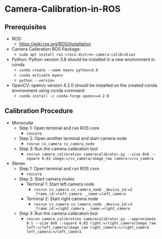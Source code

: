 # Camera-Calibration-in-ROS
## Prerequisites
- ROS:
	- https://wiki.ros.org/ROS/Installation
- Camera Calibration ROS Package:
	- `sudo apt install ros-<ros1-distro>-camera-calibration`
- Python: Python version 3.8 should be installed in a new environment in conda
	- `conda create --name myenv python=3.8`
	- `conda activate myenv`
	- `python --version`
- OpenCV: opencv version 4.2.0 should be installed on the created conda environment using conda command
	- `conda install -c conda-forge opencv=4.2.0`
## Calibration Procedure
- Monocular
	- Step 1: Open terminal and run ROS core
		- `roscore`
	- Step 2: Open another terminal and start camera node
		- `rosrun cv_camera cv_camera_node`
	- Step 3: Run the camera calibration tool
		- `rosrun camera_calibration cameracalibrator.py --size 8x6 --square 0.03 image:=/cv_camera/image_raw camera:=/cv_camera`
- Stereo
	- Step 1: Open terminal and run ROS core
		- `roscore`
	- Step 2: Start camera nodes
		- Terminal 1: Start left camera node
			- `rosrun cv_camera cv_camera_node _device_id:=2 _frame_id:=left_camera __name:=left_camera`
		- Terminal 2: Start right camera node
			- `rosrun cv_camera cv_camera_node _device_id:=3 _frame_id:=right_camera __name:=right_camera`
	- Step 3: Run the camera calibration tool
		- `rosrun camera_calibration cameracalibrator.py --approximate 0.1 --size 8x6 --square 0.03 right:=/right_camera/image_raw left:=/left_camera/image_raw right_camera:=/right_camera left_camera:=/left_camera`
